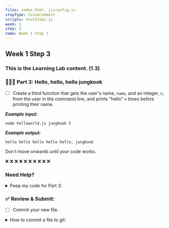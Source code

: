 ```yaml
---
files: index.html, js/config.js
stepType: IssueComment
scripts: testStep1.js
week: 1
step: 3
name: Week 1 Step 3
---
```


## Week 1 Step 3

### This is the Learning Lab content. (1.3) 

### 👋👋👋 Part 3: Hello, hello, hello jungkook

- [ ] Create a third function that gets the user's name, `name`, and an integer, `n`, from the user in the command line, and prints "hello" `n` times before printing their name.

***Example input:***
```
node helloworld.js jungkook 5
```

***Example output:***
```
hello hello hello hello hello, jungkook
```

Don't move onwards until your code works.

❌ ❌ ❌ ❌ ❌ ❌ ❌ ❌ ❌ ❌ 

### Need Help?

<details><summary>Peep my code for Part 3:</summary>
	
	function hello_3() {
		var name = process.argv[2];
		var n = process.argv[3];
		var hello = "hello ";
		for (var i = 0; i < n-1; i++)
			hello += "hello ";
		console.log(hello + ", " + name);
	}

	hello_3();
</details>

### ✅ Review & Submit:

- [ ] Commit your new file.

<details><summary>How to commit a file to git:</summary>

1. `git branch` to check which branch you're in
2. `git pull` to pull any updates from the remote (online) repository (repo)
3. `git checkout w1s1` if you're in main, move to w1s1 for week 1 step 1 with (or the name of the branch you were editing in)
3. `git add file1.md file2.js` to add the files you were editing (change names file1.md and file2.js)
	* `git add .` will add all the changed files including all new ones (use this when you edit or add multiple files to save time)
4. `git commit -m "[your-commit-message]"` change [your-commit-message] to specifically what changes you are committing
	* make sure there are no errors in this step
	* if there are errors and you're not sure how to proceed, reach out to an instructor on the [Bit Project Discord](join.bitproject.org)
5. `git push` to push all changes to the remote repo

	![push changes](https://user-images.githubusercontent.com/28051494/109290907-180e4c00-77dd-11eb-93ba-cee576b24b2c.png)
6. go to the github website and check to see if it updated README.md with the changes you made on your computer